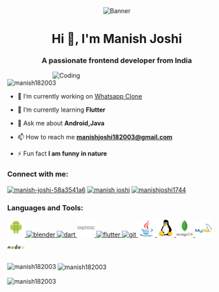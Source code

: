 <div align="center">
  <img src="https://media.licdn.com/dms/image/C4E16AQHzdSeL0A9Kmw/profile-displaybackgroundimage-shrink_200_800/0/1620198261726?e=2147483647&v=beta&t=uIBZ8cuZfIWHuplkzyGxHxjP25sGvHFIEa4ikIuGbx8" alt="Banner">
</div>
<h1 align="center">Hi 👋, I'm Manish Joshi</h1>
<h3 align="center">A passionate frontend developer from India</h3>
<img align="right" alt="Coding" width="400" src="https://cdn.dribbble.com/users/1162077/screenshots/3848914/programmer.gif">


<p align="left"> <img src="https://komarev.com/ghpvc/?username=manish182003&label=Profile%20views&color=0e75b6&style=flat" alt="manish182003" /> </p>

- 🔭 I’m currently working on [Whatsapp Clone](https://github.com/manish182003/Whatsapp_Clone)

- 🌱 I’m currently learning **Flutter**

- 💬 Ask me about **Android,Java**

- 📫 How to reach me **manishjoshi182003@gmail.com**

- ⚡ Fun fact **I am funny in nature**

<h3 align="left">Connect with me:</h3>
<p align="left">
<a href="https://linkedin.com/in/manish-joshi-58a3541a6" target="blank"><img align="center" src="https://raw.githubusercontent.com/rahuldkjain/github-profile-readme-generator/master/src/images/icons/Social/linked-in-alt.svg" alt="manish-joshi-58a3541a6" height="30" width="40" /></a>
<a href="https://fb.com/manish joshi" target="blank"><img align="center" src="https://raw.githubusercontent.com/rahuldkjain/github-profile-readme-generator/master/src/images/icons/Social/facebook.svg" alt="manish joshi" height="30" width="40" /></a>
<a href="https://instagram.com/manishjoshi1744" target="blank"><img align="center" src="https://raw.githubusercontent.com/rahuldkjain/github-profile-readme-generator/master/src/images/icons/Social/instagram.svg" alt="manishjoshi1744" height="30" width="40" /></a>
</p>

<h3 align="left">Languages and Tools:</h3>
<p align="left"> <a href="https://developer.android.com" target="_blank" rel="noreferrer"> <img src="https://raw.githubusercontent.com/devicons/devicon/master/icons/android/android-original-wordmark.svg" alt="android" width="40" height="40"/> </a> <a href="https://www.blender.org/" target="_blank" rel="noreferrer"> <img src="https://download.blender.org/branding/community/blender_community_badge_white.svg" alt="blender" width="40" height="40"/> </a> <a href="https://dart.dev" target="_blank" rel="noreferrer"> <img src="https://www.vectorlogo.zone/logos/dartlang/dartlang-icon.svg" alt="dart" width="40" height="40"/> </a> <a href="https://expressjs.com" target="_blank" rel="noreferrer"> <img src="https://raw.githubusercontent.com/devicons/devicon/master/icons/express/express-original-wordmark.svg" alt="express" width="40" height="40"/> </a> <a href="https://flutter.dev" target="_blank" rel="noreferrer"> <img src="https://www.vectorlogo.zone/logos/flutterio/flutterio-icon.svg" alt="flutter" width="40" height="40"/> </a> <a href="https://git-scm.com/" target="_blank" rel="noreferrer"> <img src="https://www.vectorlogo.zone/logos/git-scm/git-scm-icon.svg" alt="git" width="40" height="40"/> </a> <a href="https://www.java.com" target="_blank" rel="noreferrer"> <img src="https://raw.githubusercontent.com/devicons/devicon/master/icons/java/java-original.svg" alt="java" width="40" height="40"/> </a> <a href="https://www.linux.org/" target="_blank" rel="noreferrer"> <img src="https://raw.githubusercontent.com/devicons/devicon/master/icons/linux/linux-original.svg" alt="linux" width="40" height="40"/> </a> <a href="https://www.mongodb.com/" target="_blank" rel="noreferrer"> <img src="https://raw.githubusercontent.com/devicons/devicon/master/icons/mongodb/mongodb-original-wordmark.svg" alt="mongodb" width="40" height="40"/> </a> <a href="https://www.mysql.com/" target="_blank" rel="noreferrer"> <img src="https://raw.githubusercontent.com/devicons/devicon/master/icons/mysql/mysql-original-wordmark.svg" alt="mysql" width="40" height="40"/> </a> <a href="https://nodejs.org" target="_blank" rel="noreferrer"> <img src="https://raw.githubusercontent.com/devicons/devicon/master/icons/nodejs/nodejs-original-wordmark.svg" alt="nodejs" width="40" height="40"/> </a> </p>

<p><img align="left" src="https://github-readme-stats.vercel.app/api/top-langs?username=manish182003&show_icons=true&locale=en&layout=compact" alt="manish182003" /></p>

<p>&nbsp;<img align="center" src="https://github-readme-stats.vercel.app/api?username=manish182003&show_icons=true&locale=en" alt="manish182003" /></p>

<p><img align="center" src="https://github-readme-streak-stats.herokuapp.com/?user=manish182003&" alt="manish182003" /></p>

